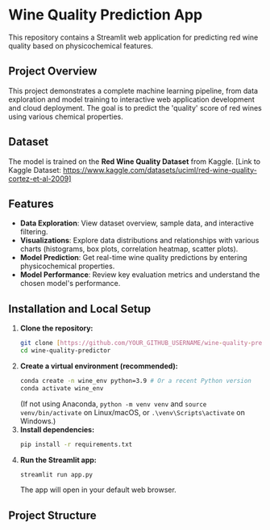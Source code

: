 # Wine Quality Prediction App

This repository contains a Streamlit web application for predicting red wine quality based on physicochemical features.

## Project Overview

This project demonstrates a complete machine learning pipeline, from data exploration and model training to interactive web application development and cloud deployment. The goal is to predict the 'quality' score of red wines using various chemical properties.

## Dataset

The model is trained on the **Red Wine Quality Dataset** from Kaggle.
[Link to Kaggle Dataset: https://www.kaggle.com/datasets/uciml/red-wine-quality-cortez-et-al-2009]

## Features

* **Data Exploration**: View dataset overview, sample data, and interactive filtering.
* **Visualizations**: Explore data distributions and relationships with various charts (histograms, box plots, correlation heatmap, scatter plots).
* **Model Prediction**: Get real-time wine quality predictions by entering physicochemical properties.
* **Model Performance**: Review key evaluation metrics and understand the chosen model's performance.

## Installation and Local Setup

1.  **Clone the repository:**
    ```bash
    git clone [https://github.com/YOUR_GITHUB_USERNAME/wine-quality-predictor.git](https://github.com/YOUR_GITHUB_USERNAME/wine-quality-predictor.git)
    cd wine-quality-predictor
    ```
2.  **Create a virtual environment (recommended):**
    ```bash
    conda create -n wine_env python=3.9 # Or a recent Python version
    conda activate wine_env
    ```
    (If not using Anaconda, `python -m venv venv` and `source venv/bin/activate` on Linux/macOS, or `.\venv\Scripts\activate` on Windows.)
3.  **Install dependencies:**
    ```bash
    pip install -r requirements.txt
    ```
4.  **Run the Streamlit app:**
    ```bash
    streamlit run app.py
    ```
    The app will open in your default web browser.

## Project Structure